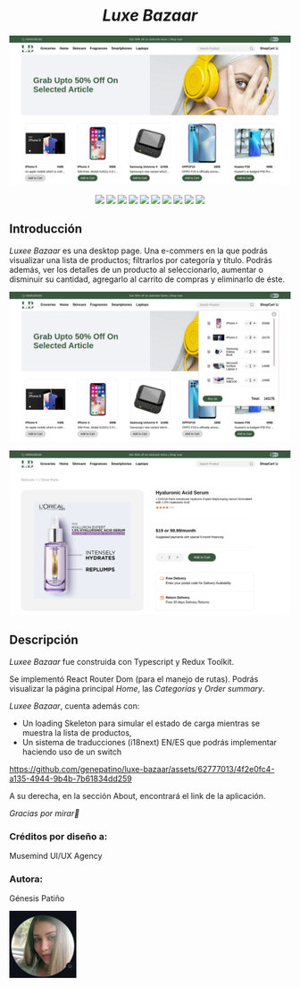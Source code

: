 <h1 align="center"><em>Luxe Bazaar</em></h1>
<img src="src/images/luxebazaar.png" alt="imagen de luxe bazaar"></img>
<p align="center">
   <img src="https://img.shields.io/badge/vite-%23646CFF.svg?style=for-the-badge&logo=vite&logoColor=white">
   <img src="https://img.shields.io/badge/node.js-6DA55F?style=for-the-badge&logo=node.js&logoColor=white">
   <img src="https://img.shields.io/badge/react-%2320232a.svg?style=for-the-badge&logo=react&logoColor=%2361DAFB">
   <img src="https://img.shields.io/badge/nestjs-%23E0234E.svg?style=for-the-badge&logo=nestjs&logoColor=white">
   <img src="https://img.shields.io/badge/typescript-%23007ACC.svg?style=for-the-badge&logo=typescript&logoColor=white">
   <img src="https://img.shields.io/badge/redux-%23593d88.svg?style=for-the-badge&logo=redux&logoColor=white">
   <img src="https://img.shields.io/badge/React_Router-CA4245?style=for-the-badge&logo=react-router&logoColor=white">
   <img src="https://img.shields.io/badge/Linux-FCC624?style=for-the-badge&logo=linux&logoColor=black">
   <img src="https://img.shields.io/badge/netlify-%23000000.svg?style=for-the-badge&logo=netlify&logoColor=#00C7B7">
   <img src="https://img.shields.io/badge/Visual%20Studio%20Code-0078d7.svg?style=for-the-badge&logo=visual-studio-code&logoColor=white">
</p>
<h2>Introducción</h2>

<p><em>Luxee Bazaar</em> es una desktop page. Una e-commers en la que podrás visualizar una lista de productos; filtrarlos por categoría y título. Podrás además, ver los detalles de un producto al seleccionarlo, aumentar o disminuir su cantidad, agregarlo al carrito de compras y eliminarlo de éste.</p>

<img src="src/images/shoppingcart.png" alt="shopping cart"></img>

<img src="src/images/productDetails.png" alt="product details"></img>

<h2>Descripción</h2>

<p><em>Luxee Bazaar</em> fue construida con Typescript y Redux Toolkit.</p>
<p>Se implementó React Router Dom (para el manejo de rutas). Podrás visualizar la página principal <em>Home</em>, las <em>Categorías</em> y <em>Order summary</em>.</p>

<p><em>Luxee Bazaar</em>, cuenta además con:</p>
<ul>
  <li>Un loading Skeleton para simular el estado de carga mientras se muestra la lista de productos,</li>
  <li>Un sistema de traducciones (i18next) EN/ES que podrás implementar haciendo uso de un switch</li>
</ul>

https://github.com/genepatino/luxe-bazaar/assets/62777013/4f2e0fc4-a135-4944-9b4b-7b61834dd259

<p>A su derecha, en la sección About, encontrará el link de la aplicación.</p>

<p><em>Gracias por mirar🌸</em></p>

<h3>Créditos por diseño a:</h3>
<p>Musemind UI/UX Agency</p>

<h3>Autora:
</h3><p>Génesis Patiño</p>
<img src="src/images/avatar.png" alt="avatar github genepatino" width="120" height="120"></img>
